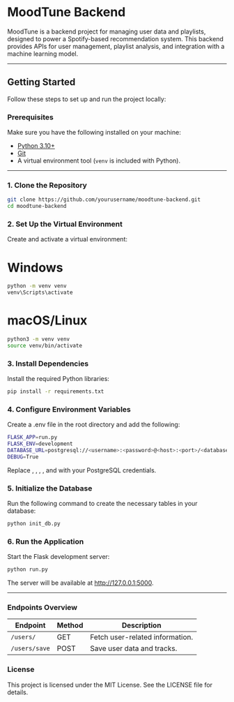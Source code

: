 # MoodTune Backend

MoodTune is a backend project for managing user data and playlists, designed to power a Spotify-based recommendation system. This backend provides APIs for user management, playlist analysis, and integration with a machine learning model.

---

## **Getting Started**

Follow these steps to set up and run the project locally:

### **Prerequisites**

Make sure you have the following installed on your machine:
- [Python 3.10+](https://www.python.org/downloads/)
- [Git](https://git-scm.com/)
- A virtual environment tool (`venv` is included with Python).

---


### **1. Clone the Repository**

```bash
git clone https://github.com/yourusername/moodtune-backend.git
cd moodtune-backend
```


### **2.  Set Up the Virtual Environment**
Create and activate a virtual environment:
# Windows
```bash
python -m venv venv
venv\Scripts\activate
```

# macOS/Linux
```bash
python3 -m venv venv
source venv/bin/activate
```


### **3. Install Dependencies**
Install the required Python libraries:

```bash
pip install -r requirements.txt
```


### **4. Configure Environment Variables**
Create a .env file in the root directory and add the following:

```bash
FLASK_APP=run.py
FLASK_ENV=development
DATABASE_URL=postgresql://<username>:<password>@<host>:<port>/<database>
DEBUG=True
```

Replace <username>, <password>, <host>, <port>, and <database> with your PostgreSQL credentials.


### **5. Initialize the Database**
Run the following command to create the necessary tables in your database:

```bash
python init_db.py
```


### **6. Run the Application**
Start the Flask development server:

```bash
python run.py
```

The server will be available at http://127.0.0.1:5000.

---


### **Endpoints Overview**

| Endpoint       | Method | Description                  |
|----------------|--------|------------------------------|
| `/users/`      | GET    | Fetch user-related information. |
| `/users/save`  | POST   | Save user data and tracks.   |


### **License**
This project is licensed under the MIT License. See the LICENSE file for details.
